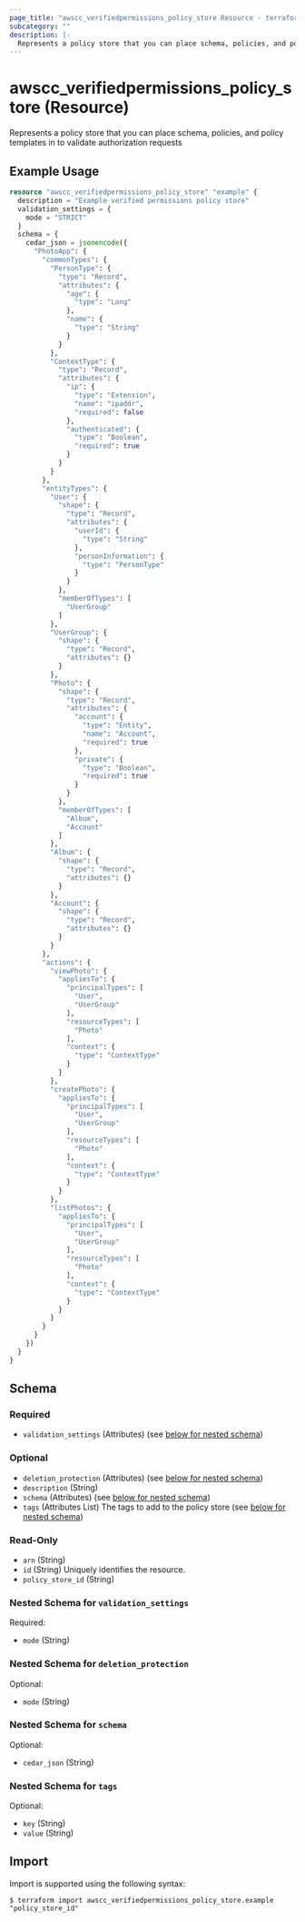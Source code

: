 ```yaml
---
page_title: "awscc_verifiedpermissions_policy_store Resource - terraform-provider-awscc"
subcategory: ""
description: |-
  Represents a policy store that you can place schema, policies, and policy templates in to validate authorization requests
---
```


# awscc_verifiedpermissions_policy_store (Resource)

Represents a policy store that you can place schema, policies, and policy templates in to validate authorization requests

## Example Usage

```terraform
resource "awscc_verifiedpermissions_policy_store" "example" {
  description = "Example verified permissions policy store"
  validation_settings = {
    mode = "STRICT"
  }
  schema = {
    cedar_json = jsonencode({
      "PhotoApp": {
        "commonTypes": {
          "PersonType": {
            "type": "Record",
            "attributes": {
              "age": {
                "type": "Long"
              },
              "name": {
                "type": "String"
              }
            }
          },
          "ContextType": {
            "type": "Record",
            "attributes": {
              "ip": {
                "type": "Extension",
                "name": "ipaddr",
                "required": false
              },
              "authenticated": {
                "type": "Boolean",
                "required": true
              }
            }
          }
        },
        "entityTypes": {
          "User": {
            "shape": {
              "type": "Record",
              "attributes": {
                "userId": {
                  "type": "String"
                },
                "personInformation": {
                  "type": "PersonType"
                }
              }
            },
            "memberOfTypes": [
              "UserGroup"
            ]
          },
          "UserGroup": {
            "shape": {
              "type": "Record",
              "attributes": {}
            }
          },
          "Photo": {
            "shape": {
              "type": "Record",
              "attributes": {
                "account": {
                  "type": "Entity",
                  "name": "Account",
                  "required": true
                },
                "private": {
                  "type": "Boolean",
                  "required": true
                }
              }
            },
            "memberOfTypes": [
              "Album",
              "Account"
            ]
          },
          "Album": {
            "shape": {
              "type": "Record",
              "attributes": {}
            }
          },
          "Account": {
            "shape": {
              "type": "Record",
              "attributes": {}
            }
          }
        },
        "actions": {
          "viewPhoto": {
            "appliesTo": {
              "principalTypes": [
                "User",
                "UserGroup"
              ],
              "resourceTypes": [
                "Photo"
              ],
              "context": {
                "type": "ContextType"
              }
            }
          },
          "createPhoto": {
            "appliesTo": {
              "principalTypes": [
                "User",
                "UserGroup"
              ],
              "resourceTypes": [
                "Photo"
              ],
              "context": {
                "type": "ContextType"
              }
            }
          },
          "listPhotos": {
            "appliesTo": {
              "principalTypes": [
                "User",
                "UserGroup"
              ],
              "resourceTypes": [
                "Photo"
              ],
              "context": {
                "type": "ContextType"
              }
            }
          }
        }
      }
    })
  }
}
```


<!-- schema generated by tfplugindocs -->
## Schema

### Required

- `validation_settings` (Attributes) (see [below for nested schema](#nestedatt--validation_settings))

### Optional

- `deletion_protection` (Attributes) (see [below for nested schema](#nestedatt--deletion_protection))
- `description` (String)
- `schema` (Attributes) (see [below for nested schema](#nestedatt--schema))
- `tags` (Attributes List) The tags to add to the policy store (see [below for nested schema](#nestedatt--tags))

### Read-Only

- `arn` (String)
- `id` (String) Uniquely identifies the resource.
- `policy_store_id` (String)

<a id="nestedatt--validation_settings"></a>
### Nested Schema for `validation_settings`

Required:

- `mode` (String)


<a id="nestedatt--deletion_protection"></a>
### Nested Schema for `deletion_protection`

Optional:

- `mode` (String)


<a id="nestedatt--schema"></a>
### Nested Schema for `schema`

Optional:

- `cedar_json` (String)


<a id="nestedatt--tags"></a>
### Nested Schema for `tags`

Optional:

- `key` (String)
- `value` (String)

## Import

Import is supported using the following syntax:

```shell
$ terraform import awscc_verifiedpermissions_policy_store.example "policy_store_id"
```